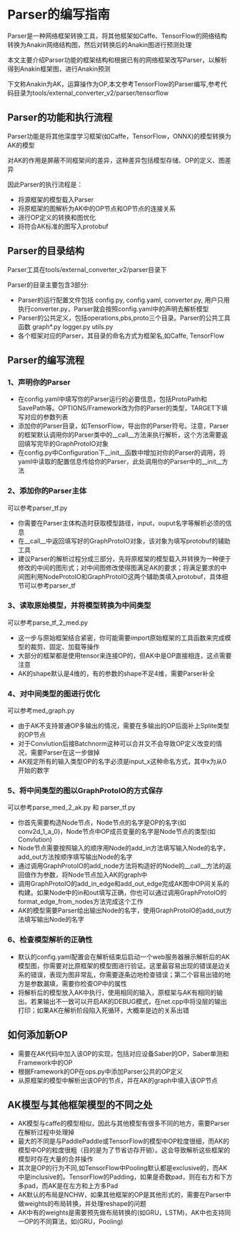 # Parser的编写指南

  Parser是一种网络框架转换工具，将其他框架如Caffe、TensorFlow的网络结构转换为Anakin网络结构图，然后对转换后的Anakin图进行预测处理

  本文主要介绍Parser功能的框架结构和根据已有的网络框架改写Parser，以解析得到Anakin框架图，进行Anakin预测

  下文称Anakin为AK，运算操作为OP,本文参考TensorFlow的Parser编写,参考代码目录为tools/external_converter_v2/parser/tensorflow

## Parser的功能和执行流程

  Parser功能是将其他深度学习框架(如Caffe，TensorFlow，ONNX)的模型转换为AK的模型

  对AK的作用是屏蔽不同框架间的差异，这种差异包括模型存储、OP的定义、图差异

  因此Parser的执行流程是：

  - 将源框架的模型载入Parser
  - 将原框架的图解析为AK中的OP节点和OP节点的连接关系
  - 进行OP定义的转换和图优化
  - 将符合AK标准的图写入protobuf

## Parser的目录结构

  Parser工具在tools/external_converter_v2/parser目录下

  Parser的目录主要包含3部分:

  - Parser的运行配置文件包括 config.py, config.yaml, converter.py, 用户只用执行converter.py，Parser就会按照config.yaml中的声明去解析模型
  - Parser的公共定义，包括operations,pbs,proto三个目录。Parser的公共工具函数 graph*.py logger.py utils.py
  - 各个框架对应的Parser，其目录的命名方式为框架名,如Caffe, TensorFlow

## Parser的编写流程

### 1、声明你的Parser

  - 在config.yaml中填写你的Parser运行的必要信息，包括ProtoPath和SavePath等。OPTIONS/Framework改为你的Parser的类型，TARGET下填写对应的参数列表
  - 添加你的Parser目录，如TensorFlow，导出你的Parser符号。注意，Parser的框架默认调用你的Parser类中的__call__方法来执行解析，这个方法需要返回填写完毕的GraphProtoIO对象
  - 在config.py中Configuration下__init__函数中增加对你的Parser的调用，将yaml中读取的配置信息传给你的Parser，此处调用你的Parser中的__init__方法

### 2、添加你的Parser主体

  可以参考parser_tf.py

  - 你需要在Parser主体构造时获取模型路径，input，ouput名字等解析必须的信息
  - 在__call__中返回填写好的GraphProtoIO对象，该对象为填写protobuf的辅助工具
  - 建议Parser的解析过程分成三部分，先将原框架的模型载入并转换为一种便于修改的中间的图形式；对中间图修改使得图满足AK的要求；将满足要求的中间图利用NodeProtoIO和GraphProtoIO这两个辅助类填入protobuf，具体细节可以参考parser_tf

### 3、读取原始模型，并将模型转换为中间类型

  可以参考parse_tf_2_med.py

  - 这一步与原始框架结合紧密，你可能需要import原始框架的工具函数来完成模型的裁剪、固定、加载等操作
  - 大部分的框架都是使用tensor来连接OP的，但AK中是OP直接相连，这点需要注意
  - AK的shape默认是4维的，有的参数的shape不足4维，需要Parser补全

### 4、对中间类型的图进行优化

  可以参考med_graph.py

  - 由于AK不支持普通OP多输出的情况，需要在多输出的OP后面补上Splite类型的OP节点
  - 对于Convlution后接Batchnorm这种可以合并又不会导致OP定义改变的情况，需要Parser在这一步做掉
  - AK规定所有的输入类型OP的名字必须是input_x这种命名方式，其中x为从0开始的数字

### 5、将中间类型的图以GraphProtoIO的方式保存

  可以参考parse_med_2_ak.py 和 parser_tf.py

  - 你首先需要构造Node节点，Node节点的名字是OP的名字(如conv2d_1_a_0)，Node节点中OP成员变量的名字是Node节点的类型(如Convlution)
  - Node节点需要按照输入的顺序用Node的add_in方法填写输入Node的名字，add_out方法按顺序填写输出Node的名字
  - 通过调用GraphProtoIO的add_node方法将构造好的Node的__call__方法的返回值作为参数，将Node节点加入AK的graph中
  - 调用GraphProtoIO的add_in_edge和add_out_edge完成AK图中OP间关系的构建。如果Node中的in和out填写正确，你也可以通过调用GraphProtoIO的format_edge_from_nodes方法完成这个工作
  - AK的模型需要Parser给出输出Node的名字，使用GraphProtoIO的add_out方法填写输出Node的名字

### 6、检查模型解析的正确性

  - 默认的config.yaml配置会在解析结束后启动一个web服务器展示解析后的AK模型图，你需要对比原框架的模型图进行验证。这里最容易出现的错误是边关系的错误，表现为图非常乱，你需要逐条边地检查错误；第二个容易出错的地方是参数漏填，需要你检查OP中的属性
  - 将解析后的模型放入AK中执行，使用相同的输入，原框架与AK有相同的输出。若果输出不一致可以开启AK的DEBUG模式，在net.cpp中将没层的输出打印；如果AK在解析阶段陷入死循环，大概率是边的关系出错

## 如何添加新OP

  - 需要在AK代码中加入该OP的实现，包括对应设备Saber的OP，Saber单测和Framework中的OP
  - 根据Framework的OP在ops.py中添加Parser公共的OP定义
  - 从原框架的模型中解析出该OP的节点，并在AK的graph中填入该OP节点

## AK模型与其他框架模型的不同之处

  + AK模型与caffe的模型相似，因此与其他模型有很多不同的地方，需要Parser在解析过程中处理掉
  + 最大的不同是与PaddlePaddle或TensorFlow的模型中OP粒度很细，而AK的模型中OP的粒度很粗（目的是为了节省访存开销）。这会导致解析这些框架的模型时存在大量的合并操作
  + 其次是OP的行为不同,如TensorFlow中Pooling默认都是exclusive的，而AK中是inclusive的。TensorFlow的Padding，如果是奇数pad，则在右方和下方多pad，而AK是在左方和上方多Pad
  + AK默认的布局是NCHW，如果其他框架的OP是其他形式的，需要在Parser中做weights的布局转换，并处理reshape的问题
  + AK中有的weights是需要预先做布局转换的(如GRU，LSTM)，AK中也支持同一OP的不同算法，如(GRU，Pooling)

